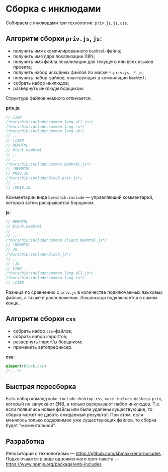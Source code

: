 # Сборка с инклюдами

Собираем с инклюдами три технологии: `priv.js`, `js`, `css`.

## Алгоритм сборки `priv.js`, `js`:

* получить имя скомпилированного `bemhtml`-файла;
* получить имя ядра локализации I18N;
* получить имя файла локалилации для текущего или всех языков проекта;
* получить набор исходных файлов по маске `*.priv.js, *.js`;
* получить набор файлов, участвующих в компиляции `bemhtml`;
* собрать набор инклюдов;
* развернуть инклюды борщиком.

Структура файлов немного отличается.

**priv.js**:
```js
// I18N
/*borschik:include:common.lang.all.js*/
/*borschik:include:common.lang.ru*/
/*borschik:include:common.lang.uk*/
// ...
// !I18N
// BEMHTML
// block.bemhtml
// ...
// ...
/*borschik:include:common.bemhtml.js*/
// !BEMHTML
// PRIV.JS
/*borschik:include:block.priv.js*/
// ...
// !PRIV.JS
```

Комментарии вида `borschik:include` — управляющий комментарий, который затем раскрывается Борщиком.

**js**:
```js
// BEMHTML
// block.bemhtml
// ...
// ...
/*borschik:include:common.client.bemhtml.js*/
// !BEMHTML
// JS
/*borschik:include:block.js*/
// ...
// !JS
// I18N
/*borschik:include:common.lang.all.js*/
/*borschik:include:common.lang.ru*/
// !I18N
```

Разница по сравнению с `priv.js` в количестве подключаемых языковых файлов, а также в расположении. Локализаци подключается в самом конце.

## Алгоритм сборки `css`

* собрать набор `css`-файлов;
* собрать набор import'ов;
* развернуть import'ы борщиком;
* применить автопрефиксер.

**css**:
```css
@import(block.css)
/*...*/
```

## Быстрая пересборка
Есть набор команд `make include-desktop-css`, `make include-desktop-priv`, который не запускают ENB, а только раскрывают набор инклюдов. Т.е. если появились новые файлы или были удалены существующие, то сборка может не давать ожидаемый результат. При этом, если менялось только содержимое уже существующих файлов, то сборка будет "моментальной".

## Разработка
Репозиторий с технологиями — https://github.com/sbmaxx/enb-includes . Подключаются в виде одноименного npm-пакета — https://www.npmjs.org/package/enb-includes
